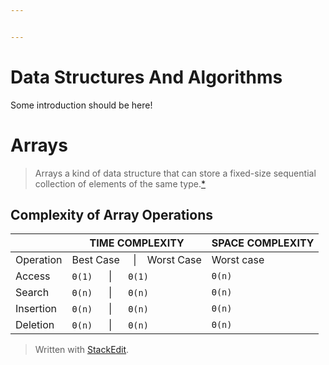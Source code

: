 ```yaml
---


---
```


<h1 id="data-structures-and-algorithms">Data Structures And Algorithms</h1>
<p>Some introduction should be here!</p>
<h1 id="arrays">Arrays</h1>
<blockquote>
<p>Arrays a kind of data structure that can store a fixed-size sequential collection of elements of the same type.<a href="https://www.tutorialspoint.com/cprogramming/c_arrays.htm">*</a></p>
</blockquote>
<h2 id="complexity-of-array-operations">Complexity of Array Operations</h2>

<table>
<thead>
<tr>
<th></th>
<th>TIME COMPLEXITY</th>
<th>SPACE COMPLEXITY</th>
</tr>
</thead>
<tbody>
<tr>
<td>Operation</td>
<td>Best Case  &nbsp;&nbsp;&nbsp;&nbsp;|  &nbsp;&nbsp;&nbsp;Worst Case</td>
<td>Worst case</td>
</tr>
<tr>
<td>Access</td>
<td><code>Θ(1)</code>&nbsp;&nbsp;&nbsp;&nbsp;&nbsp;&nbsp;|&nbsp;&nbsp;&nbsp;&nbsp;&nbsp;&nbsp;<code>Θ(1)</code></td>
<td><code>Θ(n)</code></td>
</tr>
<tr>
<td>Search</td>
<td><code>Θ(n)</code>&nbsp;&nbsp;&nbsp;&nbsp;&nbsp;&nbsp;|&nbsp;&nbsp;&nbsp;&nbsp;&nbsp;&nbsp;<code>Θ(n)</code></td>
<td><code>Θ(n)</code></td>
</tr>
<tr>
<td>Insertion</td>
<td><code>Θ(n)</code>&nbsp;&nbsp;&nbsp;&nbsp;&nbsp;&nbsp;|&nbsp;&nbsp;&nbsp;&nbsp;&nbsp;&nbsp;<code>Θ(n)</code></td>
<td><code>Θ(n)</code></td>
</tr>
<tr>
<td>Deletion</td>
<td><code>Θ(n)</code>&nbsp;&nbsp;&nbsp;&nbsp;&nbsp;&nbsp;|&nbsp;&nbsp;&nbsp;&nbsp;&nbsp;&nbsp;<code>Θ(n)</code></td>
<td><code>Θ(n)</code></td>
</tr>
</tbody>
</table><blockquote>
<p>Written with <a href="https://stackedit.io/">StackEdit</a>.</p>
</blockquote>

